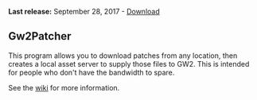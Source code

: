 **Last release:** September 28, 2017 - [Download](https://github.com/Healix/Gw2Patcher/blob/master/Gw2Patcher/bin/Release/Gw2Patcher.exe?raw=true)

## Gw2Patcher
This program allows you to download patches from any location, then creates a local asset server to supply those files to GW2. This is intended for people who don't have the bandwidth to spare.

See the [wiki](https://github.com/Healix/Gw2Patcher/wiki) for more information.